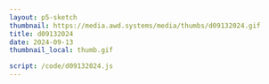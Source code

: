 ```yaml
---
layout: p5-sketch
thumbnail: https://media.awd.systems/media/thumbs/d09132024.gif
title: d09132024
date: 2024-09-13
thumbnail_local: thumb.gif

script: /code/d09132024.js
---
```

